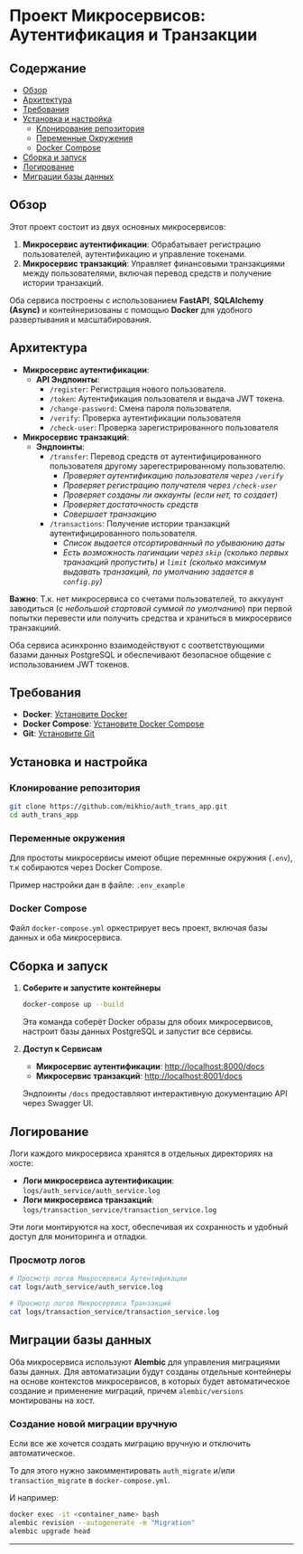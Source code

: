 # Проект Микросервисов: Аутентификация и Транзакции

## Содержание

- [Обзор](#обзор)
- [Архитектура](#архитектура)
- [Требования](#требования)
- [Установка и настройка](#установка-и-настройка)
  - [Клонирование репозитория](#клонирование-репозитория)
  - [Переменные Окружения](#переменные-окружения)
  - [Docker Compose](#docker-compose)
- [Сборка и запуск](#запуск-сервисов)
- [Логирование](#логирование)
- [Миграции базы данных](#миграции-базы-данных)

## Обзор

Этот проект состоит из двух основных микросервисов:

1. **Микросервис аутентификации**: Обрабатывает регистрацию пользователей, аутентификацию и управление токенами.
2. **Микросервис транзакций**: Управляет финансовыми транзакциями между пользователями, включая перевод средств и получение истории транзакций.

Оба сервиса построены с использованием **FastAPI**, **SQLAlchemy (Async)** и контейнеризованы с помощью **Docker** для удобного развертывания и масштабирования.

## Архитектура

- **Микросервис аутентификации**:
  - **API Эндпоинты**:
    - `/register`: Регистрация нового пользователя.
    - `/token`: Аутентификация пользователя и выдача JWT токена.
    - `/change-password`: Смена пароля пользователя.
    - `/verify`: Проверка аутентификации пользователя
    - `/check-user`: Проверка зарегистрированного пользователя
- **Микросервис транзакций**:
  - **Эндпоинты**:
    - `/transfer`: Перевод средств от аутентифицированного пользователя другому зарегестрированному пользователю.
      - *Проверяет аутентификацию пользователя через `/verify`*
      - *Проверяет регистрацию получателя через `/check-user`*
      - *Проверяет созданы ли аккаунты (если нет, то создает)*
      - *Проверяет достаточность средств*
      - *Совершает транзакцию*
    - `/transactions`: Получение истории транзакций аутентифицированного пользователя.
      - *Список выдается отсортированный по убываюнию даты*
      - *Есть возможность пагинации через `skip` (сколько первых транзакций пропустить) и `limit` (сколько максимум выдавать транзакций, по умолчанию задается в `config.py`)*

**Важно**: Т.к. нет микросервиса со счетами пользователей, то аккуаунт заводиться (_с небольшой стартовой суммой по умолчанию_) при первой попытки перевести или получить средства и храниться в микросервисе транзакциий. 

Оба сервиса асинхронно взаимодействуют с соответствующими базами данных PostgreSQL и обеспечивают безопасное общение с использованием JWT токенов.

## Требования

- **Docker**: [Установите Docker](https://docs.docker.com/get-docker/)
- **Docker Compose**: [Установите Docker Compose](https://docs.docker.com/compose/install/)
- **Git**: [Установите Git](https://git-scm.com/downloads)

## Установка и настройка

### Клонирование репозитория

```bash
git clone https://github.com/mikhio/auth_trans_app.git 
cd auth_trans_app 
```

### Переменные окружения

Для простоты микросервисы имеют общие перемнные окружния (`.env`), т.к
собираются через Docker Compose.

Пример настройки дан в файле: `.env_example`

### Docker Compose

Файл `docker-compose.yml` оркестрирует весь проект, включая базы данных и оба микросервиса.

## Сборка и запуск

1. **Соберите и запустите контейнеры**

    ```bash
    docker-compose up --build
    ```

    Эта команда соберёт Docker образы для обоих микросервисов, настроит базы данных PostgreSQL и запустит все сервисы.

2. **Доступ к Сервисам**

    - **Микросервис аутентификации**: [http://localhost:8000/docs](http://localhost:8000/docs)
    - **Микросервис транзакций**: [http://localhost:8001/docs](http://localhost:8001/docs)

    Эндпоинты `/docs` предоставляют интерактивную документацию API через Swagger UI.


## Логирование

Логи каждого микросервиса хранятся в отдельных директориях на хосте:

- **Логи микросервиса аутентификации**: `logs/auth_service/auth_service.log`
- **Логи микросервиса транзакций**: `logs/transaction_service/transaction_service.log`

Эти логи монтируются на хост, обеспечивая их сохранность и удобный доступ для мониторинга и отладки.

### Просмотр логов

```bash
# Просмотр логов Микросервиса Аутентификации
cat logs/auth_service/auth_service.log

# Просмотр логов Микросервиса Транзакций
cat logs/transaction_service/transaction_service.log
```

## Миграции базы данных

Оба микросервиса используют **Alembic** для управления миграциями базы данных.
Для автоматизации будут созданы отдельные контейнеры на основе контекстов микросервисов,
в которых будет автоматическое создание и применение миграций, причем `alembic/versions`
монтированы на хост.


### Создание новой миграции вручную
Если все же хочется создать миграцию вручную и отключить автоматическое.

То для этого нужно закомментировать `auth_migrate` и/или `transaction_migrate` в
`docker-compose.yml`.

И например:

```bash
docker exec -it <container_name> bash
alembic revision --autogenerate -m "Migration"
alembic upgrade head
```
---